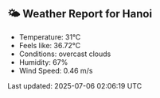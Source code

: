 <!-- WEATHER-START -->
## 🌤 Weather Report for Hanoi

- Temperature: 31°C
- Feels like: 36.72°C
- Conditions: overcast clouds
- Humidity: 67%
- Wind Speed: 0.46 m/s

Last updated: 2025-07-06 02:06:19 UTC
<!-- WEATHER-END -->
